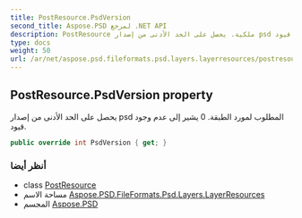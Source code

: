 ```yaml
---
title: PostResource.PsdVersion
second_title: Aspose.PSD لمرجع .NET API
description: PostResource ملكية. يحصل على الحد الأدنى من إصدار psd المطلوب لمورد الطبقة. 0 يشير إلى عدم وجود قيود.
type: docs
weight: 50
url: /ar/net/aspose.psd.fileformats.psd.layers.layerresources/postresource/psdversion/
---
```

## PostResource.PsdVersion property

يحصل على الحد الأدنى من إصدار psd المطلوب لمورد الطبقة. 0 يشير إلى عدم وجود قيود.

```csharp
public override int PsdVersion { get; }
```

### أنظر أيضا

* class [PostResource](../)
* مساحة الاسم [Aspose.PSD.FileFormats.Psd.Layers.LayerResources](../../postresource/)
* المجسم [Aspose.PSD](../../../)


